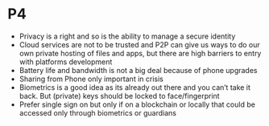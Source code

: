 # P4

* Privacy is a right and so is the ability to manage a secure identity
* Cloud services are not to be trusted and P2P can give us ways to do our own private hosting of files and apps, but there are high barriers to entry with platforms development
* Battery life and bandwidth is not a big deal because of phone upgrades
* Sharing from Phone only important in crisis
* Biometrics is a good idea as its already out there and you can’t take it back. But \(private\) keys should be locked to face/fingerprint
* Prefer single sign on but only if on  a blockchain or locally that could be accessed only through biometrics or guardians

